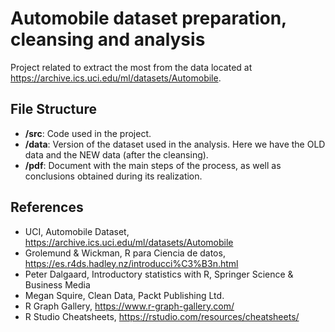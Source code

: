 # Automobile dataset preparation, cleansing and analysis
Project related to extract the most from the data located at https://archive.ics.uci.edu/ml/datasets/Automobile.

## File Structure

* **/src**: Code used in the project.
* **/data**: Version of the dataset used in the analysis. Here we have the OLD data and the NEW data (after the cleansing).
* **/pdf**: Document with the main steps of the process, as well as conclusions obtained during its realization.

## References
* UCI, Automobile Dataset, https://archive.ics.uci.edu/ml/datasets/Automobile
* Grolemund & Wickman, R para Ciencia de datos, https://es.r4ds.hadley.nz/introducci%C3%B3n.html 
* Peter Dalgaard, Introductory statistics with R, Springer Science & Business Media
* Megan Squire, Clean Data, Packt Publishing Ltd.
* R Graph Gallery, https://www.r-graph-gallery.com/
* R Studio Cheatsheets, https://rstudio.com/resources/cheatsheets/